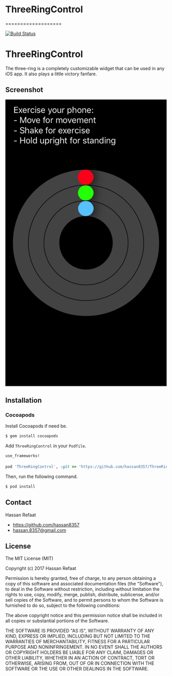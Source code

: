 # ThreeRingControl
===================

[![Build Status](https://travis-ci.org/ninjaprox/NVActivityIndicatorView.svg?branch=master)](https://travis-ci.org/ninjaprox/NVActivityIndicatorView)

# ThreeRingControl
The three-ring is a completely customizable widget that can be used in any iOS app. It also plays a little victory fanfare.

## Screenshot
![alt tag](https://raw.githubusercontent.com/hassan8357/ThreeRingControl/master/screenshot.png)

## Installation

### Cocoapods

Install Cocoapods if need be.

```bash
$ gem install cocoapods
```

Add `ThreeRingControl` in your `Podfile`.

```ruby
use_frameworks!

pod 'ThreeRingControl', :git => 'https://github.com/hassan8357/ThreeRingControl', :tag => '1.0.0'
```

Then, run the following command.

```bash
$ pod install
```

## Contact

Hassan Refaat

- https://github.com/hassan8357
- hassan.8357@gmail.com

## License

The MIT License (MIT)

Copyright (c) 2017 Hassan Refaat

Permission is hereby granted, free of charge, to any person obtaining a copy
of this software and associated documentation files (the "Software"), to deal
in the Software without restriction, including without limitation the rights
to use, copy, modify, merge, publish, distribute, sublicense, and/or sell
copies of the Software, and to permit persons to whom the Software is
furnished to do so, subject to the following conditions:

The above copyright notice and this permission notice shall be included in all
copies or substantial portions of the Software.

THE SOFTWARE IS PROVIDED "AS IS", WITHOUT WARRANTY OF ANY KIND, EXPRESS OR
IMPLIED, INCLUDING BUT NOT LIMITED TO THE WARRANTIES OF MERCHANTABILITY,
FITNESS FOR A PARTICULAR PURPOSE AND NONINFRINGEMENT. IN NO EVENT SHALL THE
AUTHORS OR COPYRIGHT HOLDERS BE LIABLE FOR ANY CLAIM, DAMAGES OR OTHER
LIABILITY, WHETHER IN AN ACTION OF CONTRACT, TORT OR OTHERWISE, ARISING FROM,
OUT OF OR IN CONNECTION WITH THE SOFTWARE OR THE USE OR OTHER DEALINGS IN THE
SOFTWARE.
